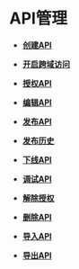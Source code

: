 # API管理<a name="apig-zh-ug-180307019"></a>

-   **[创建API](新建API.md)**  

-   **[开启跨域访问](开启跨域访问.md)**  

-   **[授权API](授权API.md)**  

-   **[编辑API](编辑API.md)**  

-   **[发布API](发布API到环境.md)**  

-   **[发布历史](发布历史.md)**  

-   **[下线API](下线API.md)**  

-   **[调试API](调试API.md)**  

-   **[解除授权](解除授权.md)**  

-   **[删除API](删除API.md)**  

-   **[导入API](导入API.md)**  

-   **[导出API](导出API.md)**  



